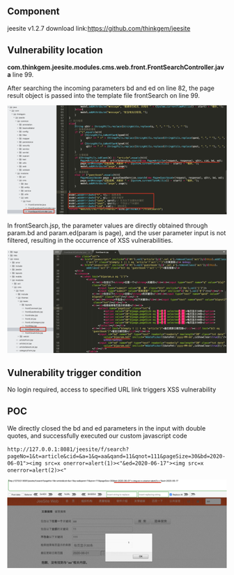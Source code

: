 ## Component

jeesite v1.2.7 download link:https://github.com/thinkgem/jeesite
 

## Vulnerability location


**com.thinkgem.jeesite.modules.cms.web.front.FrontSearchController.java**  line 99.

After searching the incoming parameters bd and ed on line 82, the page result object is passed into the template file frontSearch on line 99.

![](images/image-20200601180102527.png)

In frontSearch.jsp, the parameter values are directly obtained through param.bd and param.ed(param is page), and the user parameter input is not filtered, resulting in the occurrence of XSS vulnerabilities.

![](images/image-20200601180415153.png)



## Vulnerability trigger condition

No login required, access to specified URL link triggers XSS vulnerability

## POC

We directly closed the bd and ed parameters in the input with double quotes, and successfully executed our custom javascript code

```
http://127.0.0.1:8081/jeesite/f/search?pageNo=1&t=article&cid=&a=1&q=aa&qand=11&qnot=111&pageSize=30&bd=2020-06-01"><img src=x onerror=alert(1)><"&ed=2020-06-17"><img src=x onerror=alert(2)><"
```

![](images/image-20200601181950657.png)
